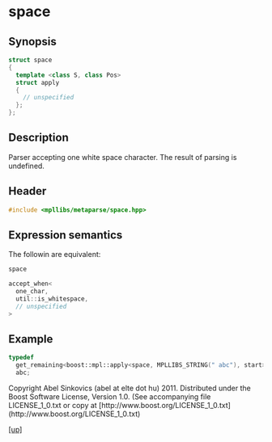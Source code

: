 # space

## Synopsis

```cpp
struct space
{
  template <class S, class Pos>
  struct apply
  {
    // unspecified
  };
};
```

## Description

Parser accepting one white space character. The result of parsing is undefined.

## Header

```cpp
#include <mpllibs/metaparse/space.hpp>
```

## Expression semantics

The followin are equivalent:

```cpp
space

accept_when<
  one_char,
  util::is_whitespace,
  // unspecified
>
```

## Example

```cpp
typedef
  get_remaining<boost::mpl::apply<space, MPLLIBS_STRING(" abc"), start>>::type
  abc;
```

<p class="copyright">
Copyright Abel Sinkovics (abel at elte dot hu) 2011.
Distributed under the Boost Software License, Version 1.0.
(See accompanying file LICENSE_1_0.txt or copy at
[http://www.boost.org/LICENSE_1_0.txt](http://www.boost.org/LICENSE_1_0.txt)
</p>

[[up]](reference.html)


